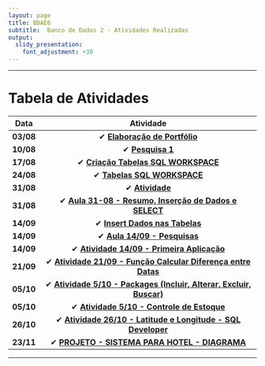 ```yaml
---
layout: page
title: BDAE6
subtitle:  Banco de Dados 2 - Atividades Realizadas
output:
  slidy_presentation:
    font_adjustment: +30
---
```


---

# Tabela de Atividades

| **Data**    | **Atividade**      |
| ------- |:--------------------------------------------------------------------------------------------:| 
| **03/08**   | ✔ **[Elaboração de Portfólio](https://pedro-pauletti.github.io/pedropauletti.github.io/)**|
| **10/08**   | ✔ **[Pesquisa 1](https://drive.google.com/file/d/1-K6YQfg-XThKrnKITgbgvRg8TyTRcw_O/view?usp=sharing)**|
| **17/08**   | ✔ **[Criação Tabelas SQL WORKSPACE](aula17-08.md)**|
| **24/08**   | ✔ **[Tabelas SQL WORKSPACE](tabelas24-08.md)**|
| **31/08**   | ✔ **[Atividade](atividade31-08.md)**|
| **31/08**   | ✔ **[Aula 31-08 - Resumo, Inserção de Dados e SELECT](aula31-08.md)**|
| **14/09**   | ✔ **[Insert Dados nas Tabelas](insert-tabelas-14-09.md)**|
| **14/09**   | ✔ **[Aula 14/09 - Pesquisas](pesquisas-14-09.md)**|
| **14/09**   | ✔ **[Atividade 14/09 - Primeira Aplicação](aplicacao21-09.md)**|
| **21/09**   | ✔ **[Atividade 21/09 - Função Calcular Diferença entre Datas](funcaoDifDatas-28-09.md)**|
| **05/10**   | ✔ **[Atividade 5/10 - Packages (Incluir, Alterar, Excluir, Buscar)](packages-05-10.md)**|
| **05/10**   | ✔ **[Atividade 5/10 - Controle de Estoque](estoque-05-10.md)**|
| **26/10**   | ✔ **[Atividade 26/10 - Latitude e Longitude - SQL Developer](cidade-llp-27-10.md)**|
| **23/11**   | ✔ **[PROJETO - SISTEMA PARA HOTEL - DIAGRAMA](diagrama-hotel.md)**|

---

